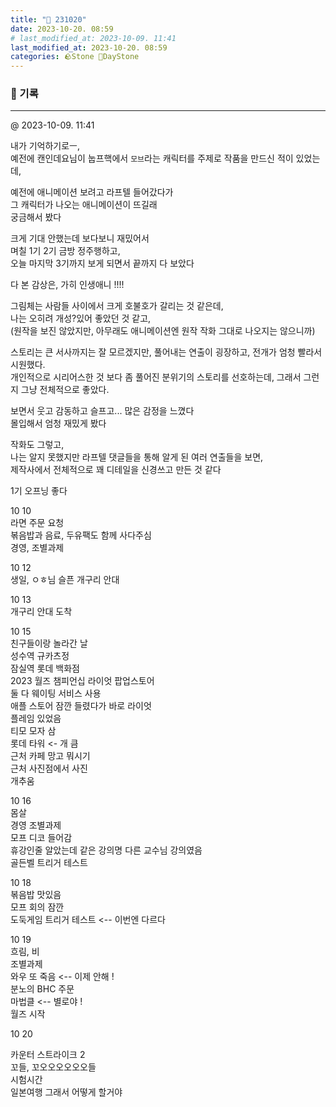 ```yaml
---
title: "🌱 231020"
date: 2023-10-20. 08:59
# last_modified_at: 2023-10-09. 11:41
last_modified_at: 2023-10-20. 08:59
categories: 🪨Stone 🌱DayStone
---
```


### 🗿 기록

---

@ 2023-10-09. 11:41  

내가 기억하기로ㅡ,  
예전에 캔인데요님이 눕프핵에서 `모브`라는 캐릭터를 주제로 작품을 만드신 적이 있었는데,  

예전에 애니메이션 보려고 라프텔 들어갔다가  
그 캐릭터가 나오는 애니메이션이 뜨길래  
궁금해서 봤다  

크게 기대 안했는데 보다보니 재밌어서  
며칠 1기 2기 금방 정주행하고,  
오늘 마지막 3기까지 보게 되면서 끝까지 다 보았다  

다 본 감상은, 가히 인생애니 !!!!  

그림체는 사람들 사이에서 크게 호불호가 갈리는 것 같은데,  
나는 오히려 개성?있어 좋았던 것 같고,  
(원작을 보진 않았지만, 아무래도 애니메이션엔 원작 작화 그대로 나오지는 않으니까)  

스토리는 큰 서사까지는 잘 모르겠지만, 풀어내는 연출이 굉장하고, 전개가 엄청 빨라서 시원했다.  
개인적으로 시리어스한 것 보다 좀 풀어진 분위기의 스토리를 선호하는데, 그래서 그런지 그냥 전체적으로 좋았다.  

보면서 웃고 감동하고 슬프고... 많은 감정을 느꼈다  
몰입해서 엄청 재밌게 봤다  

작화도 그렇고,  
나는 알지 못했지만 라프텔 댓글들을 통해 알게 된 여러 연출들을 보면,  
제작사에서 전체적으로 꽤 디테일을 신경쓰고 만든 것 같다  

1기 오프닝 좋다  

10 10  
라면 주문 요청  
볶음밥과 음료, 두유팩도 함께 사다주심  
경영, 조별과제  

10 12  
생일, ㅇㅎ님 슬픈 개구리 안대  

10 13  
개구리 안대 도착  

10 15  
친구들이랑 놀라간 날  
성수역 규카츠정  
잠실역 롯데 백화점  
2023 월즈 챔피언십 라이엇 팝업스토어  
둘 다 웨이팅 서비스 사용  
애플 스토어 잠깐 들렸다가 바로 라이엇  
플레임 있었음  
티모 모자 삼  
롯데 타워 \<- 개 큼  
근처 카페 망고 뭐시기  
근처 사진점에서 사진  
개추움  

10 16  
몸살  
경영 조별과제  
모프 디코 들어감  
휴강인줄 알았는데 같은 강의명 다른 교수님 강의였음  
골든벨 트리거 테스트  

10 18  
볶음밥 맛있음  
모프 회의 잠깐  
도둑게임 트리거 테스트 \<-- 이번엔 다르다  

10 19  
흐림, 비  
조별과제  
와우 또 죽음 \<-- 이제 안해 !  
분노의 BHC 주문  
마법클 \<-- 별로야 !  
월즈 시작  

10 20  

카운터 스트라이크 2  
꼬들, 꼬오오오오오오들  
시험시간  
일본여행 그래서 어떻게 할거야  
